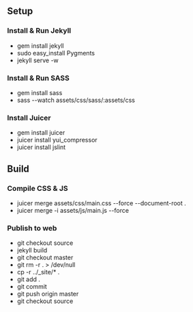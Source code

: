 ## Setup

### Install & Run Jekyll
- gem install jekyll
- sudo easy_install Pygments
- jekyll serve -w

### Install & Run SASS
- gem install sass
- sass --watch assets/css/sass/:assets/css

### Install Juicer
- gem install juicer
- juicer install yui_compressor
- juicer install jslint

## Build

### Compile CSS & JS
- juicer merge assets/css/main.css --force --document-root .
- juicer merge -i assets/js/main.js --force

### Publish to web
- git checkout source
- jekyll build
- git checkout master
- git rm -r . > /dev/null
- cp -r ../_site/* .
- git add . 
- git commit
- git push origin master
- git checkout source